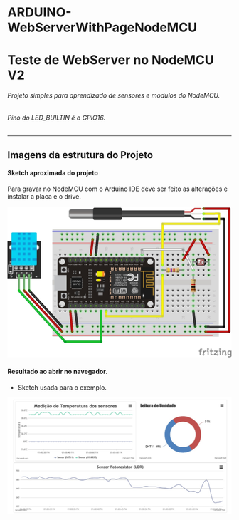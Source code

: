 # ARDUINO-WebServerWithPageNodeMCU

# Teste de WebServer no NodeMCU V2
###### Projeto simples para aprendizado de sensores e modulos do NodeMCU.
###### Pino do LED_BUILTIN é o GPIO16.
--------

## Imagens da estrutura do Projeto
#### Sketch aproximada do projeto

Para gravar no NodeMCU com o Arduino IDE deve ser feito as alterações e instalar a placa e o drive.

![](/_imgs/sketch.jpg)


#### Resultado ao abrir no navegador.

* Sketch usada para o exemplo.

![](/_imgs/NodeMCUWebPage.jpg)
